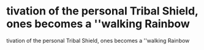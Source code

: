 # tivation of the personal Tribal Shield, ones becomes a ''walking Rainbow

tivation of the personal Tribal Shield, ones becomes a ''walking Rainbow